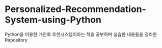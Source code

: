 # Personalized-Recommendation-System-using-Python
Python을 이용한 개인화 추천시스템이라는 책을 공부하며 실습한 내용들을 정리한 Repository
